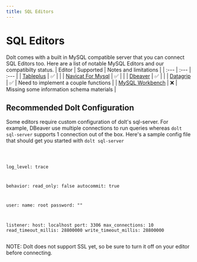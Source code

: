 ```yaml
---
title: SQL Editors
---
```


# SQL Editors

Dolt comes with a built in MySQL compatible server that you can connect SQL Editors too. Here are a list of notable MySQL Editors and our compatibilty status.
| Editor | Supported | Notes and limitations |
| :--- | :--- | :--- |
| [Tableplus](https://tableplus.com/) | ✅ | |
| [Navicat For Mysql](https://www.navicat.com/en/products/navicat-for-mysql) | ✅ | |
| [Dbeaver](https://dbeaver.io/) | ✅ | |
| [Datagrip](https://www.jetbrains.com/datagrip/) | ✅ | Need to implement a couple functions |
| [MySQL Workbench](https://www.mysql.com/products/workbench/) | ❌ | Missing some information schema materials |

## Recommended Dolt Configuration

Some editors require custom configuration of dolt's sql-server. For example, DBeaver use multiple connections to run queries whereas `dolt sql-server` supports 1 connection out of the box. Here's a sample config file that should get you started with `dolt sql-server`

<div class="gatsby-highlight" data-language="text">
	<pre class="By default, starts a MySQL-compatible server whilanguage-text">
		<code class="language-text">

log_level: trace

behavior:
read_only: false
autocommit: true

user:
name: root
password: ""

listener:
host: localhost
port: 3306
max_connections: 10
read_timeout_millis: 28800000
write_timeout_millis: 28800000
</code>
</pre>

</div>

NOTE: Dolt does not support SSL yet, so be sure to turn it off on your editor before connecting.
